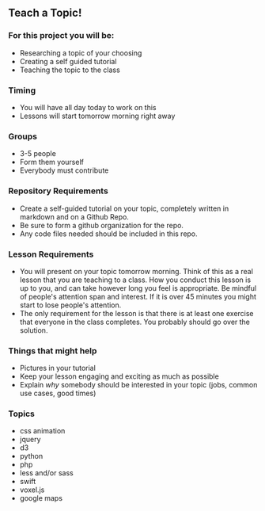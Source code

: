 ## Teach a Topic!

### For this project you will be:
* Researching a topic of your choosing
* Creating a self guided tutorial
* Teaching the topic to the class


### Timing
* You will have all day today to work on this
* Lessons will start tomorrow morning right away

### Groups
* 3-5 people
* Form them yourself
* Everybody must contribute

### Repository Requirements
* Create a self-guided tutorial on your topic, completely written in markdown and on a Github Repo.
* Be sure to form a github organization for the repo.
* Any code files needed should be included in this repo.

### Lesson Requirements
* You will present on your topic tomorrow morning. Think of this as a real lesson that you are teaching to a class. How you conduct this lesson is up to you, and can take however long you feel is appropriate. Be mindful of people's attention span and interest. If it is over 45 minutes you might start to lose people's attention.
* The only requirement for the lesson is that there is at least one exercise that everyone in the class completes. You probably should go over the solution.

### Things that might help
* Pictures in your tutorial
* Keep your lesson engaging and exciting as much as possible
* Explain *why* somebody should be interested in your topic (jobs, common use cases, good times)

### Topics
* css animation
* jquery
* d3
* python
* php
* less and/or sass
* swift
* voxel.js
* google maps
